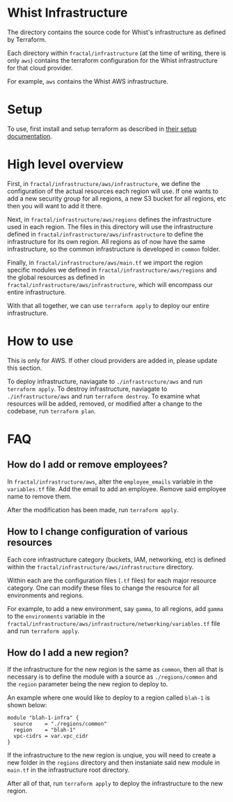 # Whist Infrastructure

The directory contains the source code for Whist's infrastructure as defined
by Terraform.

Each directory within `fractal/infrastructure` (at the time of writing,
there is only `aws`) contains the terraform configuration for the Whist
infrastructure for that cloud provider.

For example, `aws` contains the Whist AWS infrastructure.

# Setup

To use, first install and setup terraform as described in [their setup
documentation](https://learn.hashicorp.com/tutorials/terraform/install-cli).

# High level overview

First, in `fractal/infrastructure/aws/infrastructure`, we define the configuration of the actual resources each region will use. If one wants to add a new security group for all regions,
a new S3 bucket for all regions, etc then you will want to add it there.

Next, in `fractal/infrastructure/aws/regions` defines the infrastructure used in each
region. The files in this directory will use the infrastructure defined in
`fractal/infrastructure/aws/infrastructure` to define the infrastructure for
its own region. All regions as of now have the same infrastructure, so the common
infrastructure is developed in `common` folder.

Finally, in `fractal/infrastructure/aws/main.tf` we import the region specific modules we defined in `fractal/infrastructure/aws/regions` and the global resources as defined
in `fractal/infrastructure/aws/infrastructure`, which will encompass our entire
infrastructure.

With that all together, we can use `terraform apply` to deploy our entire infrastructure.

# How to use

This is only for AWS. If other cloud providers are added in, please update this section.

To deploy infrastructure, naviagate to `./infrastructure/aws` and run `terraform apply`.
To destroy infrastructure, naviagate to `./infrastructure/aws` and run `terraform destroy`.
To examine what resources will be added, removed, or modified after a change to the
codebase, run `terraform plan`.

# FAQ

## How do I add or remove employees?

In `fractal/infrastructure/aws`, alter the `employee_emails` variable
in the `variables.tf` file. Add the email to add an employee. Remove said
employee name to remove them.

After the modification has been made, run `terraform apply`.

## How to I change configuration of various resources

Each core infrastructure category (buckets, IAM, networking, etc) is defined
within the `fractal/infrastructure/aws/infrastructure` directory.

Within each are the configuration files (`.tf` files) for each major resource
category. One can modify these files to change the resource for all environments
and regions.

For example, to add a new environment, say `gamma`, to all regions, add
`gamma` to the `environments` variable in the
`fractal/infrastructure/aws/infrastructure/networking/variables.tf` file and
run `terraform apply`.

## How do I add a new region?

If the infrastructure for the new region is the same as `common`, then
all that is necessary is to define the module with a source as `./regions/common`
and the `region` parameter being the new region to deploy to.

An example where one would like to deploy to a region called `blah-1` is shown below:

```
module "blah-1-infra" {
  source    = "./regions/common"
  region    = "blah-1"
  vpc-cidrs = var.vpc_cidr
}

```

If the infrastructure to the new region is unqiue, you will need to create
a new folder in the `regions` directory and then instaniate said
new module in `main.tf` in the infrastructure root directory.

After all of that, run `terraform apply` to deploy the infrastructure to the new region.
